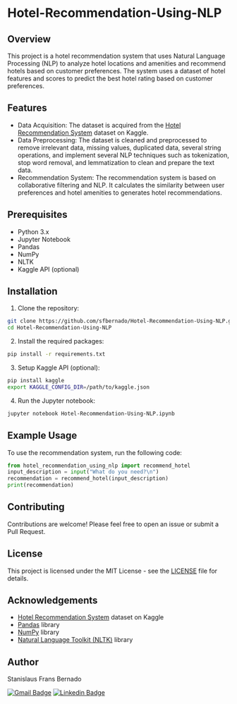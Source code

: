 # Hotel-Recommendation-Using-NLP

## Overview

This project is a hotel recommendation system that uses Natural Language Processing (NLP) to analyze hotel locations and amenities and recommend hotels based on customer preferences. The system uses a dataset of hotel features and scores to predict the best hotel rating based on customer preferences.

## Features

- Data Acquisition: The dataset is acquired from the [Hotel Recommendation System](https://www.kaggle.com/datasets/jiashenliu/515k-hotel-reviews-data-in-europe) dataset on Kaggle.
- Data Preprocessing: The dataset is cleaned and preprocessed to remove irrelevant data, missing values, duplicated data, several string operations, and implement several NLP techniques such as tokenization, stop word removal, and lemmatization to clean and prepare the text data.
- Recommendation System: The recommendation system is based on collaborative filtering and NLP. It calculates the similarity between user preferences and hotel amenities to generates hotel recommendations.

## Prerequisites

- Python 3.x
- Jupyter Notebook
- Pandas
- NumPy
- NLTK
- Kaggle API (optional)

## Installation

1. Clone the repository:
```bash
git clone https://github.com/sfbernado/Hotel-Recommendation-Using-NLP.git
cd Hotel-Recommendation-Using-NLP
```

2. Install the required packages:
```bash
pip install -r requirements.txt
```

3. Setup Kaggle API (optional):
```bash
pip install kaggle
export KAGGLE_CONFIG_DIR=/path/to/kaggle.json
```

4. Run the Jupyter notebook:
```bash
jupyter notebook Hotel-Recommendation-Using-NLP.ipynb
```

## Example Usage

To use the recommendation system, run the following code:

```python
from hotel_recommendation_using_nlp import recommend_hotel
input_description = input("What do you need?\n")
recommendation = recommend_hotel(input_description)
print(recommendation)
```
## Contributing

Contributions are welcome! Please feel free to open an issue or submit a Pull Request.

## License

This project is licensed under the MIT License - see the [LICENSE](LICENSE) file for details.

## Acknowledgements

- [Hotel Recommendation System](https://www.kaggle.com/datasets/jiashenliu/515k-hotel-reviews-data-in-europe) dataset on Kaggle
- [Pandas](https://pandas.pydata.org/) library
- [NumPy](https://numpy.org/) library
- [Natural Language Toolkit (NLTK)](https://www.nltk.org/) library

## Author

Stanislaus Frans Bernado

[![Gmail Badge](https://img.shields.io/badge/-stanislausfb@gmail.com-c14438?style=flat&logo=Gmail&logoColor=white)](mailto:stanislausfb@gmail.com "Connect via Email")
[![Linkedin Badge](https://img.shields.io/badge/-Stanislaus%20Frans%20Bernado-0072b1?style=flat&logo=Linkedin&logoColor=white)](https://www.linkedin.com/in/stanislausfb/ "Connect on LinkedIn")
